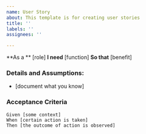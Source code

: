 ```yaml
---
name: User Story
about: This template is for creating user stories
title: ''
labels: ''
assignees: ''

---
```


**As a ** [role]
**I need** [function]
**So that** [benefit]

### Details and Assumptions:
* [document what you know]

### Acceptance Criteria

```gherkin
Given [some context]
When [certain action is taken]
Then [the outcome of action is observed]
```

